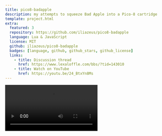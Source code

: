 ```yaml
---
title: pico8-badapple
description: my attempts to squeeze Bad Apple into a Pico-8 cartridge
template: project.html
extra:
  featured: 3
  repository: https://github.com/iliazeus/pico8-badapple
  language: Lua & JavaScript
  license: MIT
  github: iliazeus/pico8-badapple
  badges: [language, github, github_stars, github_license]
  links:
    - title: Discussion thread
      href: https://www.lexaloffle.com/bbs/?tid=143010
    - title: Watch on YouTube
      href: https://youtu.be/24_BtxYn8Ms
---
```


<video controls src="video-720.mp4" />

## How to run locally

Download [the carts] and unpack them into a subdirectory in your carts folder. You can find this folder by executing a `FOLDER` command in Pico-8. Assuming you named the subdirectory `badapple`, your carts directory should look something like this:

[the carts]: https://github.com/iliazeus/pico8-badapp/releases/latest/download/carts.zip

```
┬─ carts
└┬─ badapple
 ├─ data_0.p8
 ├─ data_1.p8
 ...
 └─ play.p8
```
